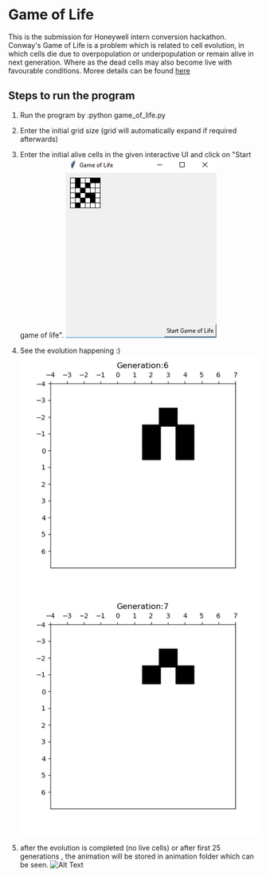 # Game of Life

This is the submission for Honeywell intern conversion hackathon. 
Conway's Game of Life is a problem which is related to cell evolution, in which cells die due to overpopulation or underpopulation or remain alive in next generation. Where as the dead cells may also become live with favourable conditions. Moree details can be found [here](https://en.wikipedia.org/wiki/Conway%27s_Game_of_Life)

## Steps to run the program
1. Run the program by :python game_of_life.py
2. Enter the initial grid size (grid will automatically expand if required afterwards)
3. Enter the initial alive cells in the given interactive UI and click on "Start game of life".
![alt text](https://github.com/yuvrajdalia/game-of-life/blob/master/images/initialize.PNG)

4. See the evolution happening :)
![alt text](https://github.com/yuvrajdalia/game-of-life/blob/master/animation/generation_6.png)
![alt text](https://github.com/yuvrajdalia/game-of-life/blob/master/animation/generation_7.png)

5. after the evolution is completed (no live cells) or after first 25 generations , the animation will be stored in animation folder which can be seen.
![Alt Text](https://j.gifs.com/71KxYO.giff)
